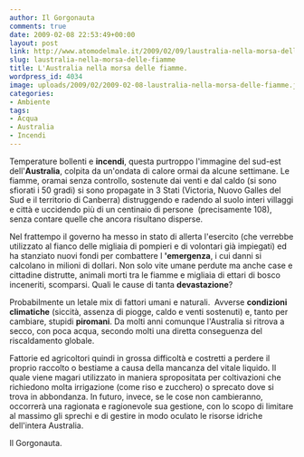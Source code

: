 ```yaml
---
author: Il Gorgonauta
comments: true
date: 2009-02-08 22:53:49+00:00
layout: post
link: http://www.atomodelmale.it/2009/02/09/laustralia-nella-morsa-delle-fiamme/
slug: laustralia-nella-morsa-delle-fiamme
title: L'Australia nella morsa delle fiamme.
wordpress_id: 4034
image: uploads/2009/02/2009-02-08-laustralia-nella-morsa-delle-fiamme.jpg
categories:
- Ambiente
tags:
- Acqua
- Australia
- Incendi
---
```


Temperature bollenti e **incendi**, questa purtroppo l'immagine del sud-est dell'**Australia**, colpita da un'ondata di calore ormai da alcune settimane. Le fiamme, oramai senza controllo, sostenute dai venti e dal caldo (si sono sfiorati i 50 gradi) si sono propagate in 3 Stati (Victoria, Nuovo Galles del Sud e il territorio di Canberra) distruggendo e radendo al suolo interi villaggi e città e uccidendo più di un centinaio di persone  (precisamente 108), senza contare quelle che ancora risultano disperse.

Nel frattempo il governo ha messo in stato di allerta l'esercito (che verrebbe utilizzato al fianco delle migliaia di pompieri e di volontari già impiegati) ed ha stanziato nuovi fondi per combattere l **'emergenza**, i cui danni si calcolano in milioni di dollari. Non solo vite umane perdute ma anche case e cittadine distrutte, animali morti tra le fiamme e migliaia di ettari di bosco inceneriti, scomparsi. Quali le cause di tanta **devastazione**?

Probabilmente un letale mix di fattori umani e naturali.  Avverse **condizioni climatiche** (siccità, assenza di piogge, caldo e venti sostenuti) e, tanto per cambiare, stupidi **piromani**. Da molti anni comunque l'Australia si ritrova a secco, con poca acqua, secondo molti una diretta conseguenza del riscaldamento globale.

Fattorie ed agricoltori quindi in grossa difficoltà e costretti a perdere il proprio raccolto o bestiame a causa della mancanza del vitale liquido. Il quale viene magari utilizzato in maniera spropositata per coltivazioni che richiedono molta irrigazione (come riso e zucchero) o sprecato dove si trova in abbondanza. In futuro, invece, se le cose non cambieranno, occorrerà una ragionata e ragionevole sua gestione, con lo scopo di limitare al massimo gli sprechi e di gestire in modo oculato le risorse idriche dell'intera Australia.

Il Gorgonauta.
